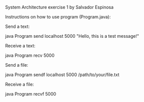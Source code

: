 System Architecture exercise 1 by Salvador Espinosa

Instructions on how to use program (Program.java):


Send a text:

java Program send localhost 5000 "Hello, this is a test message!"


Receive a text:

java Program recv 5000


Send a file:

java Program sendf localhost 5000 /path/to/your/file.txt


Receive a file:

java Program recvf 5000
